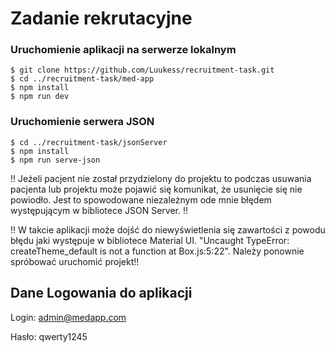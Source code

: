 # Zadanie rekrutacyjne

### Uruchomienie aplikacji na serwerze lokalnym

```
$ git clone https://github.com/Luukess/recruitment-task.git
$ cd ../recruitment-task/med-app
$ npm install
$ npm run dev
```

### Uruchomienie serwera JSON

```
$ cd ../recruitment-task/jsonServer
$ npm install
$ npm run serve-json
```

!! Jeżeli pacjent nie został przydzielony do projektu to podczas usuwania pacjenta lub projektu może pojawić się komunikat, że usunięcie się nie powiodło. Jest to spowodowane niezależnym ode mnie błędem występującym w bibliotece JSON Server. !!

!! W takcie aplikacji może dojść do niewyświetlenia się zawartości z powodu błędu jaki występuje w bibliotece Material UI. "Uncaught TypeError: createTheme_default is not a function
    at Box.js:5:22". Należy ponownie spróbować uruchomić projekt!!

## Dane Logowania do aplikacji

Login: admin@medapp.com

Hasło: qwerty1245
